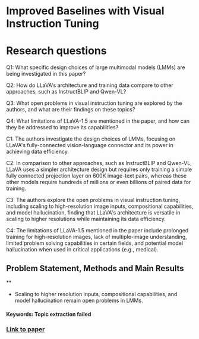# Improved Baselines with Visual Instruction Tuning

# Research questions
Q1: What specific design choices of large multimodal models (LMMs) are being investigated in this paper?

Q2: How do LLaVA's architecture and training data compare to other approaches, such as InstructBLIP and Qwen-VL?

Q3: What open problems in visual instruction tuning are explored by the authors, and what are their findings on these topics?

Q4: What limitations of LLaVA-1.5 are mentioned in the paper, and how can they be addressed to improve its capabilities?

C1: The authors investigate the design choices of LMMs, focusing on LLaVA's fully-connected vision-language connector and its power in achieving data efficiency.

C2: In comparison to other approaches, such as InstructBLIP and Qwen-VL, LLaVA uses a simpler architecture design but requires only training a simple fully connected projection layer on 600K image-text pairs, whereas these other models require hundreds of millions or even billions of paired data for training.

C3: The authors explore the open problems in visual instruction tuning, including scaling to high-resolution image inputs, compositional capabilities, and model hallucination, finding that LLaVA's architecture is versatile in scaling to higher resolutions while maintaining its data efficiency.

C4: The limitations of LLaVA-1.5 mentioned in the paper include prolonged training for high-resolution images, lack of multiple-image understanding, limited problem solving capabilities in certain fields, and potential model hallucination when used in critical applications (e.g., medical).

## Problem Statement, Methods and Main Results
**
* Scaling to higher resolution inputs, compositional capabilities, and model hallucination remain open problems in LMMs.

#### Keywords: Topic extraction failed


### [Link to paper](https://arxiv.org/abs/2310.03744v2)
